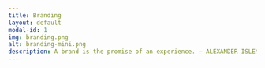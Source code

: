 ```yaml
---
title: Branding
layout: default
modal-id: 1
img: branding.png
alt: branding-mini.png
description: A brand is the promise of an experience. — ALEXANDER ISLEY
---
```

